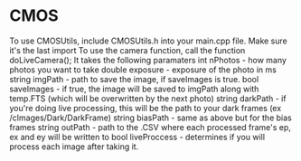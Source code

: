 # CMOS
To use CMOSUtils, include CMOSUtils.h into your main.cpp file. Make sure it's the last import
To use the camera function, call the function doLiveCamera();
It takes the following paramaters
int nPhotos - how many photos you want to take
double exposure - exposure of the photo in ms
string imgPath - path to save the image, if saveImages is true.
bool saveImages - if true, the image will be saved to imgPath along with temp.FTS (which will be overwritten by the next photo)
string darkPath - if you're doing live processing, this will be the path to your dark frames (ex /cImages/Dark/DarkFrame)
string biasPath - same as above but for the bias frames
string outPath - path to the .CSV where each processed frame's ep, ex and ey will be written to
bool liveProccess - determines if you will process each image after taking it.
